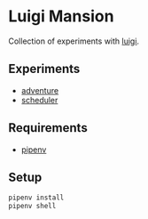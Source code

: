 # Luigi Mansion

Collection of experiments with [luigi](https://luigi.readthedocs.io/en/stable/index.html).


## Experiments
 - [adventure](adventure/README.md)
 - [scheduler](scheduler/README.md)


## Requirements
 - [pipenv](https://docs.pipenv.org/en/latest/)
 
 
## Setup
```bash
pipenv install
pipenv shell
```
